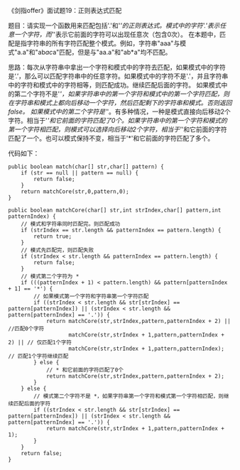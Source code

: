 《剑指offer》面试题19：正则表达式匹配 

题目：请实现一个函数用来匹配包括'.'和'*'的正则表达式。模式中的字符'.'表示任意一个字符，而'*'表示它前面的字符可以出现任意次（包含0次）。 在本题中，匹配是指字符串的所有字符匹配整个模式。例如，字符串"aaa"与模式"a.a"和"ab*ac*a"匹配，但是与"aa.a"和"ab*a"均不匹配。

思路：每次从字符串中拿出一个字符和模式中的字符去匹配，如果模式中的字符是‘.’，那么可以匹配字符串中的任意字符。如果模式中的字符不是'.'，并且字符串中的字符和模式中的字符相等，则匹配成功。继续匹配后面的字符。
如果模式中的第二个字符不是'*'，如果字符串中的第一个字符和模式中的第一个字符匹配，则在字符串和模式上都向后移动一个字符，然后匹配剩下的字符串和模式。否则返回false。
如果模式中的第二个字符是'*'。有多种情况，一种是模式直接向后移动2个字符。相当于'*'和它前面的字符匹配了0个。如果字符串中的第一个字符和模式的第一个字符相匹配，则模式可以选择向后移动2个字符，相当于'*'和它前面的字符匹配了一个。也可以模式保持不变，相当于'*'和它前面的字符匹配了多个。

代码如下：
```
public boolean match(char[] str,char[] pattern) {
    if (str == null || pattern == null) {
        return false;
    }
    return matchCore(str,0,pattern,0);
}

public boolean matchCore(char[] str,int strIndex,char[] pattern,int patternIndex) {
    // 模式和字符串同时匹配完。则匹配成功
    if (strIndex == str.length && patternIndex == pattern.length) {
        return true;
    }
    // 模式先匹配完，则匹配失败
    if (strIndex < str.length && patternIndex == pattern.length) {
        return false;
    }
    // 模式第二个字符为 *
    if (((patternIndex + 1) < pattern.length) && pattern[patternIndex + 1] == '*') {
        // 如果模式第一个字符和字符串第一个字符匹配
        if ((strIndex < str.length && str[strIndex] == pattern[patternIndex]) || (strIndex < str.length && pattern[patternIndex] == '.')) {
            return matchCore(str,strIndex,pattern,patternIndex + 2) || //匹配0个字符
                   matchCore(str,strIndex + 1,pattern,patternIndex + 2) || // 仅匹配1个字符
                   matchCore(str,strIndex + 1,pattern,patternIndex); // 匹配1个字符继续匹配
        } else {
            // * 和它前面的字符匹配了0个
            return matchCore(str,strIndex,pattern,patternIndex + 2);
        }
    } else {
        // 模式第二个字符不是 *，如果字符串第一个字符和模式第一个字符相匹配，则继续匹配后面的字符
        if ((strIndex < str.length && str[strIndex] == pattern[patternIndex]) || (strIndex < str.length && pattern[patternIndex] == '.')) {
            return matchCore(str,strIndex + 1,pattern,patternIndex + 1);
        }
    }
    return false;
}
```
